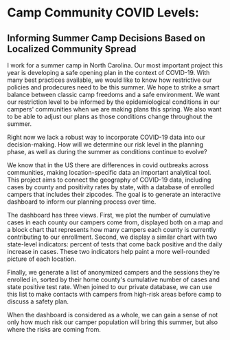 # Camp Community COVID Levels: 
## Informing Summer Camp Decisions Based on Localized Community Spread

I work for a summer camp in North Carolina. Our most important project this year is developing a safe opening plan in the context of COVID-19. With many best practices available, we would like to know how restrictive our policies and prodecures need to be this summer. We hope to strike a smart balance between classic camp freedoms and a safe environment. We want our restriction level to be informed by the epidemiological conditions in our campers' communities when we are making plans this spring. We also want to be able to adjust our plans as those conditions change throughout the summer. 

Right now we lack a robust way to incorporate COVID-19 data into our decision-making. How will we determine our risk level in the planning phase, as well as during the summer as conditions continue to evolve?

We know that in the US there are differences in covid outbreaks across communities, making location-specific data an important analytical tool. This project aims to connect the geography of COVID-19 data, including cases by county and positivity rates by state, with a database of enrolled campers that includes their zipcodes. The goal is to generate an interactive dashboard to inform our planning process over time.

The dashboard has three views. First, we plot the number of cumulative cases in each county our campers come from, displayed both on a map and a block chart that represents how many campers each county is currently contributing to our enrollment. Second, we display a similar chart with two state-level indicators: percent of tests that come back positive and the daily increase in cases. These two indicators help paint a more well-rounded picture of each location. 

Finally, we generate a list of anonymized campers and the sessions they're enrolled in, sorted by their home county's cumulative number of cases and state positive test rate. When joined to our private database, we can use this list to make contacts with campers from high-risk areas before camp to discuss a safety plan. 

When the dashboard is considered as a whole, we can gain a sense of not only how much risk our camper population will bring this summer, but also where the risks are coming from.
